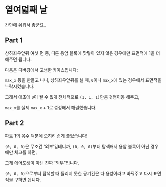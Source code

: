 # 열여덟째 날

간만에 쉬워서 좋군요..

## Part 1

상하좌우앞뒤 여섯 면 중, 다른 용암 블록에 맞닿아 있지 않은 경우에만 표면적에 1을 더해주면 됩니다.

다음은 디버깅에서 고생한 케이스입니다:

`max_x` 등을 만들고 나니, 상하좌우앞뒤를 셀 때, `0`이나 `max_x`에 있는 경우에서 표면적을 누락시켰습니다.

그래서 애초에 `0`이 될 수 없게 전체적으로 `(1, 1, 1)`만큼 평행이동 해주고,

`max_x`를 실제 `max_x` + 1로 설정해서 해결했습니다.

## Part 2

파트 1의 꼼수 덕분에 오히려 쉽게 풀었습니다!

`(0, 0, 0)`은 무조건 '외부'일테니까, `(0, 0, 0)`부터 탐색해서 용암 블록이 아닌 경우에만 체크를 하면,

그게 에어포켓이 아닌 진짜 "외부"입니다.

`(0, 0, 0)`으로부터 탐색할 때 들리지 못한 공기칸은 다 용암이라고 바꿔주고 다시 표면적을 구하면 됩니다.
